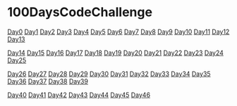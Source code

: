 # 100DaysCodeChallenge

[Day0](https://github.com/Avi-1996/100DaysCodeChallenge/tree/master/100DayCode/Day0)        [Day1](https://github.com/Avi-1996/100DaysCodeChallenge/tree/master/100DayCode/Day1)  [Day2](https://github.com/Avi-1996/100DaysCodeChallenge/tree/master/100DayCode/Day2)  [Day3](https://github.com/Avi-1996/100DaysCodeChallenge/tree/master/100DayCode/Day3)  [Day4](https://github.com/Avi-1996/100DaysCodeChallenge/tree/master/100DayCode/Day4)  [Day5](https://github.com/Avi-1996/100DaysCodeChallenge/tree/master/100DayCode/Day50) [Day6](https://github.com/Avi-1996/100DaysCodeChallenge/tree/master/100DayCode/Day6)  [Day7](https://github.com/Avi-1996/100DaysCodeChallenge/tree/master/100DayCode/Day7)  [Day8](https://github.com/Avi-1996/100DaysCodeChallenge/tree/master/100DayCode/Day8)  [Day9](https://github.com/Avi-1996/100DaysCodeChallenge/tree/master/100DayCode/Day9)  [Day10](https://github.com/Avi-1996/100DaysCodeChallenge/tree/master/100DayCode/Day10) [Day11](https://github.com/Avi-1996/100DaysCodeChallenge/tree/master/100DayCode/Day11) [Day12](https://github.com/Avi-1996/100DaysCodeChallenge/tree/master/100DayCode/Day12) [Day13](https://github.com/Avi-1996/100DaysCodeChallenge/tree/master/100DayCode/Day13)

[Day14](https://github.com/Avi-1996/100DaysCodeChallenge/tree/master/100DayCode/Day14) [Day15](https://github.com/Avi-1996/100DaysCodeChallenge/tree/master/100DayCode/Day15)  [Day16](https://github.com/Avi-1996/100DaysCodeChallenge/tree/master/100DayCode/Day16)  [Day17](https://github.com/Avi-1996/100DaysCodeChallenge/tree/master/100DayCode/Day17)  [Day18](https://github.com/Avi-1996/100DaysCodeChallenge/tree/master/100DayCode/Day18)  [Day19](https://github.com/Avi-1996/100DaysCodeChallenge/tree/master/100DayCode/Day19) [Day20](https://github.com/Avi-1996/100DaysCodeChallenge/tree/master/100DayCode/Day20)  [Day21](https://github.com/Avi-1996/100DaysCodeChallenge/tree/master/100DayCode/Day21)  [Day22](https://github.com/Avi-1996/100DaysCodeChallenge/tree/master/100DayCode/Day22)  [Day23](https://github.com/Avi-1996/100DaysCodeChallenge/tree/master/100DayCode/Day23)  [Day24](https://github.com/Avi-1996/100DaysCodeChallenge/tree/master/100DayCode/Day24) [Day25](https://github.com/Avi-1996/100DaysCodeChallenge/tree/master/100DayCode/Day25) 

[Day26](https://github.com/Avi-1996/100DaysCodeChallenge/tree/master/100DayCode/Day26) [Day27](https://github.com/Avi-1996/100DaysCodeChallenge/tree/master/100DayCode/Day27)  [Day28](https://github.com/Avi-1996/100DaysCodeChallenge/tree/master/100DayCode/Day28)  [Day29](https://github.com/Avi-1996/100DaysCodeChallenge/tree/master/100DayCode/Day29)  [Day30](https://github.com/Avi-1996/100DaysCodeChallenge/tree/master/100DayCode/Day30)  [Day31](https://github.com/Avi-1996/100DaysCodeChallenge/tree/master/100DayCode/Day31)  [Day32](https://github.com/Avi-1996/100DaysCodeChallenge/tree/master/100DayCode/Day32)  [Day33](https://github.com/Avi-1996/100DaysCodeChallenge/tree/master/100DayCode/Day33)  [Day34](https://github.com/Avi-1996/100DaysCodeChallenge/tree/master/100DayCode/Day34)  [Day35](https://github.com/Avi-1996/100DaysCodeChallenge/tree/master/100DayCode/Day35)  [Day36](https://github.com/Avi-1996/100DaysCodeChallenge/tree/master/100DayCode/Day36)  [Day37](https://github.com/Avi-1996/100DaysCodeChallenge/tree/master/100DayCode/Day37)  [Day38](https://github.com/Avi-1996/100DaysCodeChallenge/tree/master/100DayCode/Day38)  [Day39](https://github.com/Avi-1996/100DaysCodeChallenge/tree/master/100DayCode/Day39/PractiseSet.md)  

[Day40](https://github.com/Avi-1996/100DaysCodeChallenge/tree/master/100DayCode/Day40/PractiseSet.md)  [Day41](https://github.com/Avi-1996/100DaysCodeChallenge/tree/master/100DayCode/Day41/PractiseSet.md)   [Day42](https://github.com/Avi-1996/100DaysCodeChallenge/tree/master/100DayCode/Day42/PractiseSet.md)    [Day43](https://github.com/Avi-1996/100DaysCodeChallenge/tree/master/100DayCode/Day43/PractiseSet.md)    [Day44](https://github.com/Avi-1996/100DaysCodeChallenge/tree/master/100DayCode/Day44/PractiseSet.md)     [Day45](https://github.com/Avi-1996/100DaysCodeChallenge/tree/master/100DayCode/Day45/PractiseSet.md)       [Day46](https://github.com/Avi-1996/100DaysCodeChallenge/tree/master/100DayCode/Day46/Practiseset.md)
